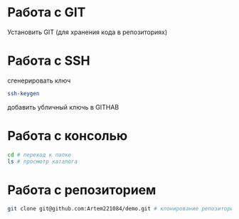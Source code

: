 # Работа с GIT
Установить GIT (для хранения кода в репозиториях)

# Работа с SSH 
сгенерировать ключ
```sh
ssh-keygen
```
добавить убличный ключь в GITHAB

# Работа с консолью
```sh
cd # переход к папке
ls # просмотр каталога
```
# Работа с репозиторием
```sh
git clone git@github.com:Artem221084/demo.git # клонирование репозитория с https://github.com/Artem221084/demo
```


